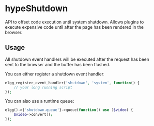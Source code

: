 hypeShutdown
============

API to offset code execution until system shutdown.
Allows plugins to execute expensive code until after the page has been rendered in the browser.

## Usage

All shutdown event handlers will be executed after the request has been sent to the browser and the buffer has been flushed.

You can either register a shutdown event handler:

```php
elgg_register_event_handler('shutdown', 'system', function() {
	// your long running script
});
```

You can also use a runtime queue:

```php
elgg()->{'shutdown.queue'}->queue(function() use ($video) {
	$video->convert();
});
```